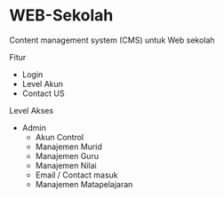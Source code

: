 # WEB-Sekolah
 Content management system (CMS) untuk Web sekolah
 
 Fitur
 - Login
 - Level Akun
 - Contact US
 
 Level Akses
 - Admin  
   + Akun Control
   + Manajemen Murid
   + Manajemen Guru
   + Manajemen Nilai
   + Email / Contact masuk
   + Manajemen Matapelajaran
